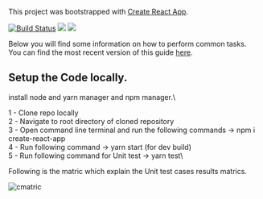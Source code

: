 This project was bootstrapped with [Create React App](https://github.com/facebookincubator/create-react-app).

[![Build Status](https://travis-ci.org/ahtesham-quraish/hotel-app.svg?branch=master)](https://travis-ci.org/ahtesham-quraish/hotel-app)
<a href="https://codeclimate.com/github/ahtesham-quraish/hotel-app/maintainability"><img src="https://api.codeclimate.com/v1/badges/419422b8188042f994f2/maintainability" /></a>
<a href="https://codeclimate.com/github/ahtesham-quraish/hotel-app/test_coverage"><img src="https://api.codeclimate.com/v1/badges/419422b8188042f994f2/test_coverage" /></a>

Below you will find some information on how to perform common tasks.<br>
You can find the most recent version of this guide [here](https://github.com/facebookincubator/create-react-app/blob/master/packages/react-scripts/template/README.md).

## Setup the Code locally.
install node and yarn manager and npm manager.\

1 - Clone repo locally\
2 - Navigate to root directory of cloned repository\
3 - Open command line terminal and run the following commands -> npm i create-react-app\
4 - Run following command -> yarn start (for dev build)\
5 - Run following command for Unit test -> yarn test\

Following is the matric which explain the Unit test cases results matrics.

![cmatric](https://user-images.githubusercontent.com/12580995/45594532-c5969780-b9b5-11e8-893a-aa252c0131ba.png)
